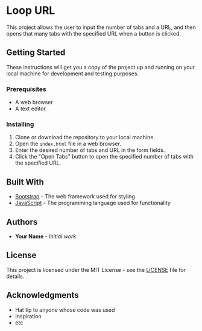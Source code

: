 # Loop URL

This project allows the user to input the number of tabs and a URL, and then opens that many tabs with the specified URL when a button is clicked.

## Getting Started

These instructions will get you a copy of the project up and running on your local machine for development and testing purposes.

### Prerequisites

- A web browser
- A text editor

### Installing

1. Clone or download the repository to your local machine.
2. Open the `index.html` file in a web browser.
3. Enter the desired number of tabs and URL in the form fields.
4. Click the "Open Tabs" button to open the specified number of tabs with the specified URL.

## Built With

- [Bootstrap](https://getbootstrap.com/) - The web framework used for styling
- [JavaScript](https://www.javascript.com/) - The programming language used for functionality

## Authors

- **Your Name** - *Initial work*

## License

This project is licensed under the MIT License - see the [LICENSE](LICENSE) file for details.

## Acknowledgments

- Hat tip to anyone whose code was used
- Inspiration
- etc
